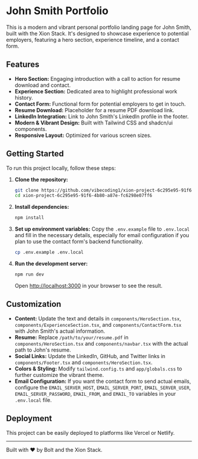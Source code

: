 # John Smith Portfolio

This is a modern and vibrant personal portfolio landing page for John Smith, built with the Xion Stack. It's designed to showcase experience to potential employers, featuring a hero section, experience timeline, and a contact form.

## Features

- **Hero Section:** Engaging introduction with a call to action for resume download and contact.
- **Experience Section:** Dedicated area to highlight professional work history.
- **Contact Form:** Functional form for potential employers to get in touch.
- **Resume Download:** Placeholder for a resume PDF download link.
- **LinkedIn Integration:** Link to John Smith's LinkedIn profile in the footer.
- **Modern & Vibrant Design:** Built with Tailwind CSS and shadcn/ui components.
- **Responsive Layout:** Optimized for various screen sizes.

## Getting Started

To run this project locally, follow these steps:

1.  **Clone the repository:**
    ```bash
    git clone https://github.com/vibecoding1/xion-project-6c295e95-91f6-4b80-a87e-fc6298e07ff6.git
    cd xion-project-6c295e95-91f6-4b80-a87e-fc6298e07ff6
    ```

2.  **Install dependencies:**
    ```bash
    npm install
    ```

3.  **Set up environment variables:**
    Copy the `.env.example` file to `.env.local` and fill in the necessary details, especially for email configuration if you plan to use the contact form's backend functionality.

    ```bash
    cp .env.example .env.local
    ```

4.  **Run the development server:**
    ```bash
    npm run dev
    ```

    Open [http://localhost:3000](http://localhost:3000) in your browser to see the result.

## Customization

-   **Content:** Update the text and details in `components/HeroSection.tsx`, `components/ExperienceSection.tsx`, and `components/ContactForm.tsx` with John Smith's actual information.
-   **Resume:** Replace `/path/to/your/resume.pdf` in `components/HeroSection.tsx` and `components/navbar.tsx` with the actual path to John's resume.
-   **Social Links:** Update the LinkedIn, GitHub, and Twitter links in `components/Footer.tsx` and `components/HeroSection.tsx`.
-   **Colors & Styling:** Modify `tailwind.config.ts` and `app/globals.css` to further customize the vibrant theme.
-   **Email Configuration:** If you want the contact form to send actual emails, configure the `EMAIL_SERVER_HOST`, `EMAIL_SERVER_PORT`, `EMAIL_SERVER_USER`, `EMAIL_SERVER_PASSWORD`, `EMAIL_FROM`, and `EMAIL_TO` variables in your `.env.local` file.

## Deployment

This project can be easily deployed to platforms like Vercel or Netlify.

---

Built with ❤️ by Bolt and the Xion Stack.
